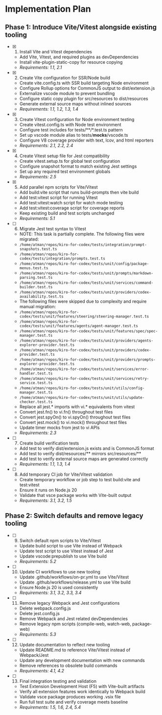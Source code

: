 # Implementation Plan

## Phase 1: Introduce Vite/Vitest alongside existing tooling

- [x] 1. Install Vite and Vitest dependencies
  - Add Vite, Vitest, and required plugins as devDependencies
  - Install vite-plugin-static-copy for resource copying
  - _Requirements: 1.1, 2.1_

- [x] 2. Create Vite configuration for SSR/Node build
  - Create vite.config.ts with SSR build targeting Node environment
  - Configure Rollup options for CommonJS output to dist/extension.js
  - Externalize vscode module to prevent bundling
  - Configure static copy plugin for src/resources to dist/resources
  - Generate external source maps without inlined sources
  - _Requirements: 1.1, 1.2, 1.3, 1.4_

- [x] 3. Create Vitest configuration for Node environment testing
  - Create vitest.config.ts with Node test environment
  - Configure test includes for tests/**/*.test.ts pattern
  - Set up vscode module alias to tests/__mocks__/vscode.ts
  - Configure V8 coverage provider with text, lcov, and html reporters
  - _Requirements: 2.1, 2.2, 2.4_

- [x] 4. Create Vitest setup file for Jest compatibility
  - Create vitest.setup.ts for global test configuration
  - Configure snapshot format to match existing Jest settings
  - Set up any required test environment globals
  - _Requirements: 2.5_

- [x] 5. Add parallel npm scripts for Vite/Vitest
  - Add build:vite script that runs build-prompts then vite build
  - Add test:vitest script for running Vitest
  - Add test:vitest:watch script for watch mode testing
  - Add test:vitest:coverage script for coverage reports
  - Keep existing build and test scripts unchanged
  - _Requirements: 5.1_

- [ ] 6. Migrate Jest test syntax to Vitest
  - NOTE: This task is partially complete. The following files were migrated:
  - `/home/atman/repos/kiro-for-codex/tests/integration/prompt-snapshots.test.ts`
  - `/home/atman/repos/kiro-for-codex/tests/integration/prompts.test.ts`
  - `/home/atman/repos/kiro-for-codex/tests/unit/config/package-menus.test.ts`
  - `/home/atman/repos/kiro-for-codex/tests/unit/prompts/markdown-parsing.test.ts`
  - `/home/atman/repos/kiro-for-codex/tests/unit/services/command-builder.test.ts`
  - `/home/atman/repos/kiro-for-codex/tests/unit/providers/codex-availability.test.ts`
  - The following files were skipped due to complexity and require manual migration:
  - `/home/atman/repos/kiro-for-codex/tests/unit/features/steering/steering-manager.test.ts`
  - `/home/atman/repos/kiro-for-codex/tests/unit/features/agents/agent-manager.test.ts`
  - `/home/atman/repos/kiro-for-codex/tests/unit/features/spec/spec-manager.test.ts`
  - `/home/atman/repos/kiro-for-codex/tests/unit/providers/agents-explorer-provider.test.ts`
  - `/home/atman/repos/kiro-for-codex/tests/unit/providers/codex-provider.test.ts`
  - `/home/atman/repos/kiro-for-codex/tests/unit/providers/prompts-explorer-provider.test.ts`
  - `/home/atman/repos/kiro-for-codex/tests/unit/services/error-handler.test.ts`
  - `/home/atman/repos/kiro-for-codex/tests/unit/services/retry-service.test.ts`
  - `/home/atman/repos/kiro-for-codex/tests/unit/utils/config-manager.test.ts`
  - `/home/atman/repos/kiro-for-codex/tests/unit/utils/update-checker.test.ts`
  - Replace all jest.* imports with vi.* equivalents from vitest
  - Convert jest.fn() to vi.fn() throughout test files
  - Convert jest.spyOn() to vi.spyOn() throughout test files
  - Convert jest.mock() to vi.mock() throughout test files
  - Update timer mocks from jest to vi APIs
  - _Requirements: 2.3_

- [ ] 7. Create build verification tests
  - Add test to verify dist/extension.js exists and is CommonJS format
  - Add test to verify dist/resources/** mirrors src/resources/**
  - Add test to verify external source maps are generated correctly
  - _Requirements: 1.1, 1.3, 1.4_

- [ ] 8. Add temporary CI job for Vite/Vitest validation
  - Create temporary workflow or job step to test build:vite and test:vitest
  - Ensure it runs on Node.js 20
  - Validate that vsce package works with Vite-built output
  - _Requirements: 3.1, 3.2, 1.5_

## Phase 2: Switch defaults and remove legacy tooling

- [ ] 9. Switch default npm scripts to Vite/Vitest
  - Update build script to use Vite instead of Webpack
  - Update test script to use Vitest instead of Jest
  - Update vscode:prepublish to use Vite build
  - _Requirements: 5.2_

- [ ] 10. Update CI workflows to use new tooling
  - Update .github/workflows/on-pr.yml to use Vite/Vitest
  - Update .github/workflows/release.yml to use Vite build
  - Ensure Node.js 20 is used consistently
  - _Requirements: 3.1, 3.2, 3.3, 3.4_

- [ ] 11. Remove legacy Webpack and Jest configurations
  - Delete webpack.config.js
  - Delete jest.config.js
  - Remove Webpack and Jest related devDependencies
  - Remove legacy npm scripts (compile-web, watch-web, package-web)
  - _Requirements: 5.3_

- [ ] 12. Update documentation to reflect new tooling
  - Update README.md to reference Vite/Vitest instead of Webpack/Jest
  - Update any development documentation with new commands
  - Remove references to obsolete build commands
  - _Requirements: 4.1, 4.2_

- [ ] 13. Final integration testing and validation
  - Test Extension Development Host (F5) with Vite-built artifacts
  - Verify all extension features work identically to Webpack build
  - Validate vsce package produces working .vsix file
  - Run full test suite and verify coverage meets baseline
  - _Requirements: 1.5, 1.6, 2.4, 5.4_